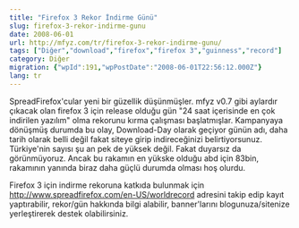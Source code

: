 ```yaml
---
title: "Firefox 3 Rekor İndirme Günü"
slug: firefox-3-rekor-indirme-gunu
date: 2008-06-01
url: http://mfyz.com/tr/firefox-3-rekor-indirme-gunu/
tags: ["Diğer","download","firefox","firefox 3","guinness","record"]
category: Diğer
migration: {"wpId":191,"wpPostDate":"2008-06-01T22:56:12.000Z"}
lang: tr
---
```


SpreadFirefox'cular yeni bir güzellik düşünmüşler. mfyz v0.7 gibi aylardır çıkacak olan firefox 3 için release olduğu gün "24 saat içerisinde en çok indirilen yazılım" olma rekorunu kırma çalışması başlatmışlar. Kampanyaya dönüşmüş durumda bu olay, Download-Day olarak geçiyor günün adı, daha tarih olarak belli değil fakat siteye girip indireceğinizi belirtiyorsunuz. Türkiye'nin sayısı şu an pek de yüksek değil. Fakat duyarsız da görünmüyoruz. Ancak bu rakamın en yükske olduğu abd için 83bin, rakamının yanında biraz daha güçlü durumda olması hoş olurdu.

Firefox 3 için indirme rekoruna katkıda bulunmak için http://www.spreadfirefox.com/en-US/worldrecord adresini takip edip kayıt yaptırabilir, rekor/gün hakkında bilgi alabilir, banner'larını blogunuza/sitenize yerleştirerek destek olabilirsiniz.